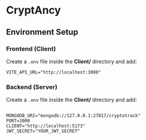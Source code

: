 # CryptAncy


## Environment Setup

### Frontend (Client)
Create a `.env` file inside the **Client/** directory and add:
```env
VITE_API_URL="http://localhost:3000"
```

### Backend (Server)
Create a `.env` file inside the **Client/** directory and add:

```env

MONGODB_URI="mongodb://127.0.0.1:27017/cryptotrack"
PORT=3000
CLIENT="http://localhost:5173"
JWT_SECRET="YOUR_JWT_SECRET"
```

